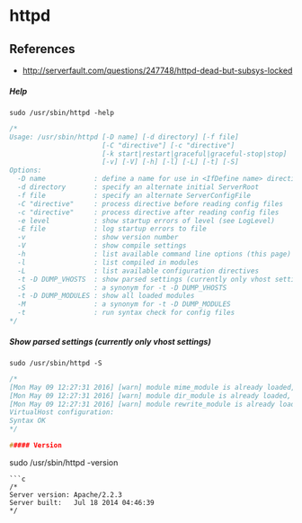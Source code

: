 # httpd

## References
* http://serverfault.com/questions/247748/httpd-dead-but-subsys-locked

##### Help
```
sudo /usr/sbin/httpd -help
```
```c
/*
Usage: /usr/sbin/httpd [-D name] [-d directory] [-f file]
                       [-C "directive"] [-c "directive"]
                       [-k start|restart|graceful|graceful-stop|stop]
                       [-v] [-V] [-h] [-l] [-L] [-t] [-S]
Options:
  -D name            : define a name for use in <IfDefine name> directives
  -d directory       : specify an alternate initial ServerRoot
  -f file            : specify an alternate ServerConfigFile
  -C "directive"     : process directive before reading config files
  -c "directive"     : process directive after reading config files
  -e level           : show startup errors of level (see LogLevel)
  -E file            : log startup errors to file
  -v                 : show version number
  -V                 : show compile settings
  -h                 : list available command line options (this page)
  -l                 : list compiled in modules
  -L                 : list available configuration directives
  -t -D DUMP_VHOSTS  : show parsed settings (currently only vhost settings)
  -S                 : a synonym for -t -D DUMP_VHOSTS
  -t -D DUMP_MODULES : show all loaded modules
  -M                 : a synonym for -t -D DUMP_MODULES
  -t                 : run syntax check for config files
*/
```

##### Show parsed settings (currently only vhost settings)
```
sudo /usr/sbin/httpd -S
```
```c
/*
[Mon May 09 12:27:31 2016] [warn] module mime_module is already loaded, skipping
[Mon May 09 12:27:31 2016] [warn] module dir_module is already loaded, skipping
[Mon May 09 12:27:31 2016] [warn] module rewrite_module is already loaded, skipping
VirtualHost configuration:
Syntax OK
*/

##### Version
```
sudo /usr/sbin/httpd -version
```
```c
/*
Server version: Apache/2.2.3
Server built:   Jul 18 2014 04:46:39
*/
```
